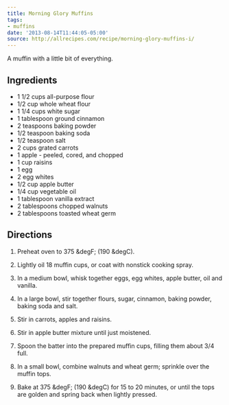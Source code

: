 ```yaml
---
title: Morning Glory Muffins
tags:
- muffins
date: '2013-08-14T11:44:05-05:00'
source: http://allrecipes.com/recipe/morning-glory-muffins-i/
---
```

A muffin with a little bit of everything.


## Ingredients

* 1 1/2 cups all-purpose flour
* 1/2 cup whole wheat flour
* 1 1/4 cups white sugar
* 1 tablespoon ground cinnamon
* 2 teaspoons baking powder
* 1/2 teaspoon baking soda
* 1/2 teaspoon salt
* 2 cups grated carrots
* 1 apple - peeled, cored, and chopped
* 1 cup raisins
* 1 egg
* 2 egg whites
* 1/2 cup apple butter
* 1/4 cup vegetable oil
* 1 tablespoon vanilla extract
* 2 tablespoons chopped walnuts
* 2 tablespoons toasted wheat germ



## Directions

1.  Preheat oven to 375 &degF; (190 &degC).

1.  Lightly oil 18 muffin cups, or coat with nonstick cooking spray.

1.  In a medium bowl, whisk together eggs, egg whites, apple butter, oil and vanilla.

1.  In a large bowl, stir together flours, sugar, cinnamon, baking powder, baking soda and salt.

1.  Stir in carrots, apples and raisins.

1.  Stir in apple butter mixture until just moistened.

1.  Spoon the batter into the prepared muffin cups, filling them about 3/4 full.

1.  In a small bowl, combine walnuts and wheat germ; sprinkle over the muffin tops.

1.  Bake at 375 &degF; (190 &degC) for 15 to 20 minutes, or until the tops are golden and spring back when lightly pressed.

